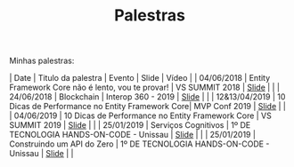 ﻿---
permalink: /talks/
title: "Palestras"
classes: wide
---

Minhas palestras:



| Date       | Titulo da palestra                                 | Evento                               | Slide | Vídeo |
| 04/06/2018 | Entity Framework Core não é lento, vou te provar!  | VS SUMMIT 2018 | <a alt="" target="_BLANK" href="https://pt.slideshare.net/RafaelAlmeida59/ef-core-no-lento-vou-te-provar">Slide</a> |  |
| 24/06/2018 | Blockchain  | Interop 360 - 2019 | <a alt="" target="_BLANK" href="https://pt.slideshare.net/RafaelAlmeida59/blockcain-interop360">Slide</a> |  |
| 12&13/04/2019 | 10 Dicas de Performance no Entity Framework Core| MVP Conf 2019 | <a alt="" target="_BLANK" href="https://pt.slideshare.net/RafaelAlmeida59/mvpconf-latam-2019">Slide</a> |  |
| 04/06/2019 | 10 Dicas de Performance no Entity Framework Core   | VS SUMMIT 2019 | <a alt="" target="_BLANK" href="https://pt.slideshare.net/RafaelAlmeida59/10-dicas-de-performance-no-efcore">Slide</a> |  |
| 25/01/2019 | Serviços Cognitivos                                | 1º DE TECNOLOGIA HANDS-ON-CODE - Unissau | <a alt="" target="_BLANK" href="https://pt.slideshare.net/RafaelAlmeida59/congnitive-service-129367411">Slide</a> |  |
| 25/01/2019 | Construindo um API do Zero                         | 1º DE TECNOLOGIA HANDS-ON-CODE - Unissau | <a alt="" target="_BLANK" href="https://pt.slideshare.net/RafaelAlmeida59/construindo-uma-api-do-zero">Slide</a> |  |

